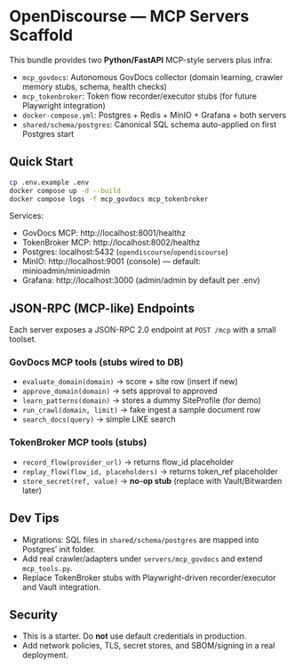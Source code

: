 # OpenDiscourse — MCP Servers Scaffold

This bundle provides two **Python/FastAPI** MCP-style servers plus infra:

- `mcp_govdocs`: Autonomous GovDocs collector (domain learning, crawler memory stubs, schema, health checks)
- `mcp_tokenbroker`: Token flow recorder/executor stubs (for future Playwright integration)
- `docker-compose.yml`: Postgres + Redis + MinIO + Grafana + both servers
- `shared/schema/postgres`: Canonical SQL schema auto-applied on first Postgres start

## Quick Start

```bash
cp .env.example .env
docker compose up -d --build
docker compose logs -f mcp_govdocs mcp_tokenbroker
```

Services:
- GovDocs MCP: http://localhost:8001/healthz
- TokenBroker MCP: http://localhost:8002/healthz
- Postgres: localhost:5432 (`opendiscourse`/`opendiscourse`)
- MinIO: http://localhost:9001 (console) — default: minioadmin/minioadmin
- Grafana: http://localhost:3000 (admin/admin by default per .env)

## JSON-RPC (MCP-like) Endpoints

Each server exposes a JSON-RPC 2.0 endpoint at `POST /mcp` with a small toolset.

### GovDocs MCP tools (stubs wired to DB)
- `evaluate_domain(domain)` → score + site row (insert if new)
- `approve_domain(domain)` → sets approval to approved
- `learn_patterns(domain)` → stores a dummy SiteProfile (for demo)
- `run_crawl(domain, limit)` → fake ingest a sample document row
- `search_docs(query)` → simple LIKE search

### TokenBroker MCP tools (stubs)
- `record_flow(provider_url)` → returns flow_id placeholder
- `replay_flow(flow_id, placeholders)` → returns token_ref placeholder
- `store_secret(ref, value)` → **no-op stub** (replace with Vault/Bitwarden later)

## Dev Tips

- Migrations: SQL files in `shared/schema/postgres` are mapped into Postgres’ init folder.
- Add real crawler/adapters under `servers/mcp_govdocs` and extend `mcp_tools.py`.
- Replace TokenBroker stubs with Playwright-driven recorder/executor and Vault integration.

## Security

- This is a starter. Do **not** use default credentials in production.
- Add network policies, TLS, secret stores, and SBOM/signing in a real deployment.
